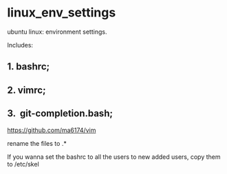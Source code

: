 # linux_env_settings
ubuntu linux: environment settings.

Includes:
##  1.  bashrc;
##  2.  vimrc;
##  3.  git-completion.bash;
https://github.com/ma6174/vim

rename the files to .*

If you wanna set the bashrc to all the users to new added users,
copy them to /etc/skel
